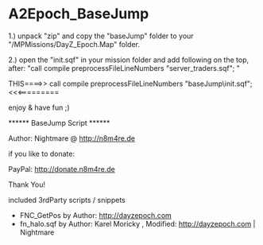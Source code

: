 # A2Epoch_BaseJump

1.)  unpack  "zip" and copy the "baseJump" folder to your "/MPMissions/DayZ_Epoch.Map" folder.

2.)  open the "init.sqf" in your mission folder and add following on the top, after:  "call compile preprocessFileLineNumbers "server_traders.sqf"; "


THIS====>> call compile preprocessFileLineNumbers "baseJump\init.sqf";   <<<=========
	



enjoy & have fun ;)




****** BaseJump Script  ******

Author: 
Nightmare @ http://n8m4re.de


if you like to donate:  

PayPal: 
http://donate.n8m4re.de

Thank You!

included 3rdParty scripts / snippets
- FNC_GetPos   by  Author: http://dayzepoch.com
- fn_halo.sqf      by  Author: Karel Moricky , Modified: http://dayzepoch.com | Nightmare
